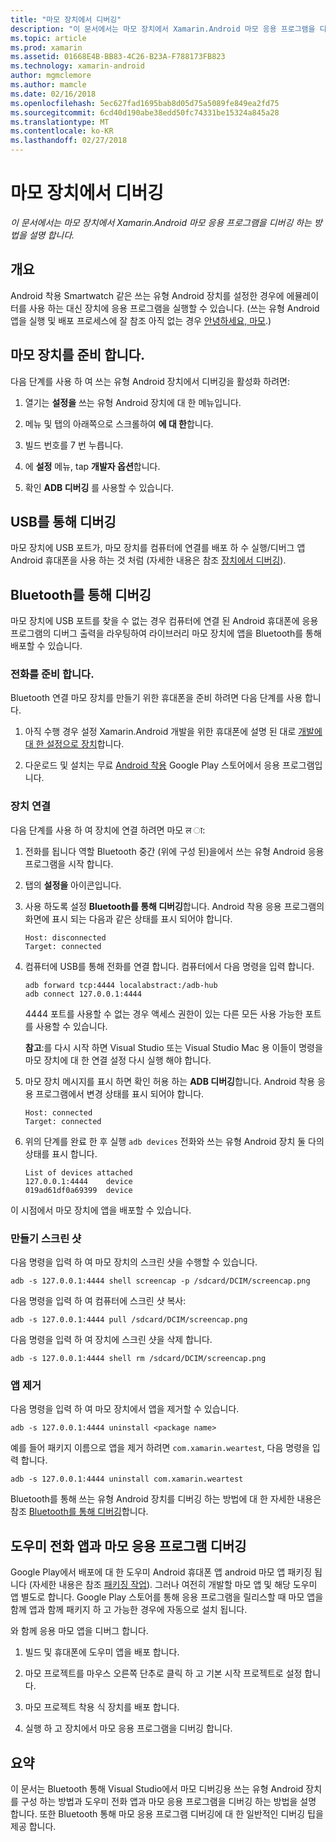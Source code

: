 ```yaml
---
title: "마모 장치에서 디버깅"
description: "이 문서에서는 마모 장치에서 Xamarin.Android 마모 응용 프로그램을 디버깅 하는 방법을 설명 합니다."
ms.topic: article
ms.prod: xamarin
ms.assetid: 01668E4B-BB83-4C26-B23A-F788173FB823
ms.technology: xamarin-android
author: mgmclemore
ms.author: mamcle
ms.date: 02/16/2018
ms.openlocfilehash: 5ec627fad1695bab8d05d75a5089fe849ea2fd75
ms.sourcegitcommit: 6cd40d190abe38edd50fc74331be15324a845a28
ms.translationtype: MT
ms.contentlocale: ko-KR
ms.lasthandoff: 02/27/2018
---
```

# <a name="debug-on-a-wear-device"></a>마모 장치에서 디버깅

_이 문서에서는 마모 장치에서 Xamarin.Android 마모 응용 프로그램을 디버깅 하는 방법을 설명 합니다._


## <a name="overview"></a>개요

Android 착용 Smartwatch 같은 쓰는 유형 Android 장치를 설정한 경우에 에뮬레이터를 사용 하는 대신 장치에 응용 프로그램을 실행할 수 있습니다. (쓰는 유형 Android 앱을 실행 및 배포 프로세스에 잘 참조 아직 없는 경우 [안녕하세요, 마모](~/android/wear/get-started/hello-wear.md).)

## <a name="prepare-the-wear-device"></a>마모 장치를 준비 합니다.

다음 단계를 사용 하 여 쓰는 유형 Android 장치에서 디버깅을 활성화 하려면:

1.  열기는 **설정을** 쓰는 유형 Android 장치에 대 한 메뉴입니다.

2.  메뉴 및 탭의 아래쪽으로 스크롤하여 **에 대 한**합니다.

3.  빌드 번호를 7 번 누릅니다.

4.  에 **설정** 메뉴, tap **개발자 옵션**합니다.

5.  확인 **ADB 디버깅** 를 사용할 수 있습니다.


## <a name="debugging-over-usb"></a>USB를 통해 디버깅

마모 장치에 USB 포트가, 마모 장치를 컴퓨터에 연결를 배포 하 수 실행/디버그 앱 Android 휴대폰을 사용 하는 것 처럼 (자세한 내용은 참조 [장치에서 디버깅](~/android/deploy-test/debugging/debug-on-device.md)).


## <a name="debugging-over-bluetooth"></a>Bluetooth를 통해 디버깅

마모 장치에 USB 포트를 찾을 수 없는 경우 컴퓨터에 연결 된 Android 휴대폰에 응용 프로그램의 디버그 출력을 라우팅하여 라이브러리 마모 장치에 앱을 Bluetooth를 통해 배포할 수 있습니다. 

### <a name="prepare-your-phone"></a>전화를 준비 합니다.

Bluetooth 연결 마모 장치를 만들기 위한 휴대폰을 준비 하려면 다음 단계를 사용 합니다. 

1.  아직 수행 경우 설정 Xamarin.Android 개발을 위한 휴대폰에 설명 된 대로 [개발에 대 한 설정으로 장치](~/android/get-started/installation/set-up-device-for-development.md)합니다.

2.  다운로드 및 설치는 무료 [Android 착용](https://play.google.com/store/apps/details?id=com.google.android.wearable.app) Google Play 스토어에서 응용 프로그램입니다.

### <a name="connect-the-device"></a>장치 연결

다음 단계를 사용 하 여 장치에 연결 하려면 마모 ल ा:

1.  전화를 됩니다 역할 Bluetooth 중간 (위에 구성 된)을에서 쓰는 유형 Android 응용 프로그램을 시작 합니다. 

2.  탭의 **설정을** 아이콘입니다.

3.  사용 하도록 설정 **Bluetooth를 통해 디버깅**합니다. Android 착용 응용 프로그램의 화면에 표시 되는 다음과 같은 상태를 표시 되어야 합니다.

        Host: disconnected
        Target: connected

4.  컴퓨터에 USB를 통해 전화를 연결 합니다. 컴퓨터에서 다음 명령을 입력 합니다.

    ```shell
    adb forward tcp:4444 localabstract:/adb-hub
    adb connect 127.0.0.1:4444
    ```

    4444 포트를 사용할 수 없는 경우 액세스 권한이 있는 다른 모든 사용 가능한 포트를 사용할 수 있습니다. 

    **참고**:를 다시 시작 하면 Visual Studio 또는 Visual Studio Mac 용 이들이 명령을 마모 장치에 대 한 연결 설정 다시 실행 해야 합니다.

5.  마모 장치 메시지를 표시 하면 확인 허용 하는 **ADB 디버깅**합니다. Android 착용 응용 프로그램에서 변경 상태를 표시 되어야 합니다.

        Host: connected
        Target: connected

6.  위의 단계를 완료 한 후 실행 `adb devices` 전화와 쓰는 유형 Android 장치 둘 다의 상태를 표시 합니다.

        List of devices attached
        127.0.0.1:4444    device
        019ad61df0a69399  device

이 시점에서 마모 장치에 앱을 배포할 수 있습니다.

<a name="screenshots"/>

### <a name="taking-screenshots"></a>만들기 스크린 샷

다음 명령을 입력 하 여 마모 장치의 스크린 샷을 수행할 수 있습니다. 

```shell
adb -s 127.0.0.1:4444 shell screencap -p /sdcard/DCIM/screencap.png
```

다음 명령을 입력 하 여 컴퓨터에 스크린 샷 복사:

```shell
adb -s 127.0.0.1:4444 pull /sdcard/DCIM/screencap.png
```

다음 명령을 입력 하 여 장치에 스크린 샷을 삭제 합니다.

```shell
adb -s 127.0.0.1:4444 shell rm /sdcard/DCIM/screencap.png
```


### <a name="uninstalling-an-app"></a>앱 제거

다음 명령을 입력 하 여 마모 장치에서 앱을 제거할 수 있습니다.

```shell
adb -s 127.0.0.1:4444 uninstall <package name>
```

예를 들어 패키지 이름으로 앱을 제거 하려면 `com.xamarin.weartest`, 다음 명령을 입력 합니다.

```shell
adb -s 127.0.0.1:4444 uninstall com.xamarin.weartest
```

Bluetooth를 통해 쓰는 유형 Android 장치를 디버깅 하는 방법에 대 한 자세한 내용은 참조 [Bluetooth를 통해 디버깅](https://developer.android.com/training/wearables/apps/bt-debugging.html)합니다.


## <a name="debugging-a-wear-app-with-a-companion-phone-app"></a>도우미 전화 앱과 마모 응용 프로그램 디버깅

Google Play에서 배포에 대 한 도우미 Android 휴대폰 앱 android 마모 앱 패키징 됩니다 (자세한 내용은 참조 [패키징 작업](~/android/wear/deploy-test/packaging.md)). 그러나 여전히 개발할 마모 앱 및 해당 도우미 앱 별도로 합니다. Google Play 스토어를 통해 응용 프로그램을 릴리스할 때 마모 앱을 함께 앱과 함께 패키지 하 고 가능한 경우에 자동으로 설치 됩니다.

와 함께 응용 마모 앱을 디버그 합니다. 

1.  빌드 및 휴대폰에 도우미 앱을 배포 합니다.

2.  마모 프로젝트를 마우스 오른쪽 단추로 클릭 하 고 기본 시작 프로젝트로 설정 합니다.

3.  마모 프로젝트 착용 식 장치를 배포 합니다.

4.  실행 하 고 장치에서 마모 응용 프로그램을 디버깅 합니다.

 
## <a name="summary"></a>요약

이 문서는 Bluetooth 통해 Visual Studio에서 마모 디버깅용 쓰는 유형 Android 장치를 구성 하는 방법과 도우미 전화 앱과 마모 응용 프로그램을 디버깅 하는 방법을 설명 합니다. 또한 Bluetooth 통해 마모 응용 프로그램 디버깅에 대 한 일반적인 디버깅 팁을 제공 합니다.
